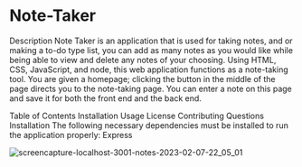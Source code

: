 # Note-Taker
Description Note Taker is an application that is used for taking notes, and or making a to-do type list, you can add as many notes as you would like while being able to view and delete any notes of your choosing. Using HTML, CSS, JavaScript, and node, this web application functions as a note-taking tool.  You are given a homepage; clicking the button in the middle of the page directs you to the note-taking page. You can enter a note on this page and save it for both the front end and the back end.


Table of Contents Installation Usage License Contributing Questions Installation The following necessary dependencies must be installed to run the application properly: Express


![screencapture-localhost-3001-notes-2023-02-07-22_05_01](https://user-images.githubusercontent.com/72218203/217951697-896ad4ac-1655-478e-ad26-f80ee0581fdd.png)

